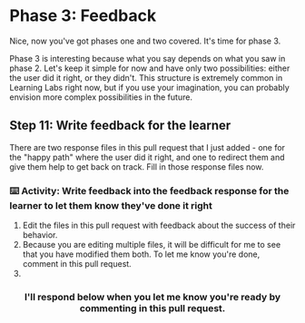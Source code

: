 # Phase 3: Feedback

Nice, now you've got phases one and two covered. It's time for phase 3.

Phase 3 is interesting because what you say depends on what you saw in phase 2. Let's keep it simple for now and have only two possibilities: either the user did it right, or they didn't. This structure is extremely common in Learning Labs right now, but if you use your imagination, you can probably envision more complex possibilities in the future.

## Step 11: Write feedback for the learner

There are two response files in this pull request that I just added - one for the "happy path" where the user did it right, and one to redirect them and give them help to get back on track. Fill in those response files now.

### :keyboard: Activity: Write feedback into the feedback response for the learner to let them know they've done it right

1. Edit the files in this pull request with feedback about the success of their behavior.
1. Because you are editing multiple files, it will be difficult for me to see that you have modified them both. To let me  know you're done, comment in this pull request.
2. 
<h3 align="center">I'll respond below when you let me know you're ready by commenting in this pull request.</h3>
